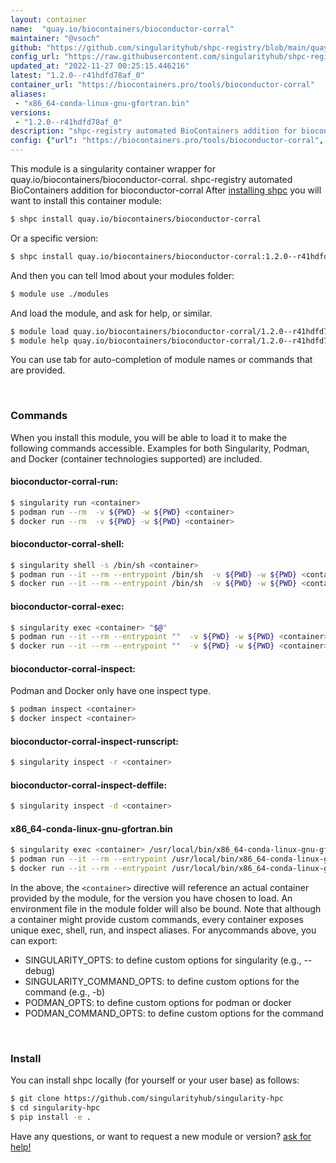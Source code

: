 ```yaml
---
layout: container
name:  "quay.io/biocontainers/bioconductor-corral"
maintainer: "@vsoch"
github: "https://github.com/singularityhub/shpc-registry/blob/main/quay.io/biocontainers/bioconductor-corral/container.yaml"
config_url: "https://raw.githubusercontent.com/singularityhub/shpc-registry/main/quay.io/biocontainers/bioconductor-corral/container.yaml"
updated_at: "2022-11-27 00:25:15.446216"
latest: "1.2.0--r41hdfd78af_0"
container_url: "https://biocontainers.pro/tools/bioconductor-corral"
aliases:
 - "x86_64-conda-linux-gnu-gfortran.bin"
versions:
 - "1.2.0--r41hdfd78af_0"
description: "shpc-registry automated BioContainers addition for bioconductor-corral"
config: {"url": "https://biocontainers.pro/tools/bioconductor-corral", "maintainer": "@vsoch", "description": "shpc-registry automated BioContainers addition for bioconductor-corral", "latest": {"1.2.0--r41hdfd78af_0": "sha256:79e19c0a9dfffb9b3b311defcaa11286dab3cbde94d08c8e5ddf9c60ca804cbf"}, "tags": {"1.2.0--r41hdfd78af_0": "sha256:79e19c0a9dfffb9b3b311defcaa11286dab3cbde94d08c8e5ddf9c60ca804cbf"}, "docker": "quay.io/biocontainers/bioconductor-corral", "aliases": {"x86_64-conda-linux-gnu-gfortran.bin": "/usr/local/bin/x86_64-conda-linux-gnu-gfortran.bin"}}
---
```


This module is a singularity container wrapper for quay.io/biocontainers/bioconductor-corral.
shpc-registry automated BioContainers addition for bioconductor-corral
After [installing shpc](#install) you will want to install this container module:


```bash
$ shpc install quay.io/biocontainers/bioconductor-corral
```

Or a specific version:

```bash
$ shpc install quay.io/biocontainers/bioconductor-corral:1.2.0--r41hdfd78af_0
```

And then you can tell lmod about your modules folder:

```bash
$ module use ./modules
```

And load the module, and ask for help, or similar.

```bash
$ module load quay.io/biocontainers/bioconductor-corral/1.2.0--r41hdfd78af_0
$ module help quay.io/biocontainers/bioconductor-corral/1.2.0--r41hdfd78af_0
```

You can use tab for auto-completion of module names or commands that are provided.

<br>

### Commands

When you install this module, you will be able to load it to make the following commands accessible.
Examples for both Singularity, Podman, and Docker (container technologies supported) are included.

#### bioconductor-corral-run:

```bash
$ singularity run <container>
$ podman run --rm  -v ${PWD} -w ${PWD} <container>
$ docker run --rm  -v ${PWD} -w ${PWD} <container>
```

#### bioconductor-corral-shell:

```bash
$ singularity shell -s /bin/sh <container>
$ podman run --it --rm --entrypoint /bin/sh  -v ${PWD} -w ${PWD} <container>
$ docker run --it --rm --entrypoint /bin/sh  -v ${PWD} -w ${PWD} <container>
```

#### bioconductor-corral-exec:

```bash
$ singularity exec <container> "$@"
$ podman run --it --rm --entrypoint ""  -v ${PWD} -w ${PWD} <container> "$@"
$ docker run --it --rm --entrypoint ""  -v ${PWD} -w ${PWD} <container> "$@"
```

#### bioconductor-corral-inspect:

Podman and Docker only have one inspect type.

```bash
$ podman inspect <container>
$ docker inspect <container>
```

#### bioconductor-corral-inspect-runscript:

```bash
$ singularity inspect -r <container>
```

#### bioconductor-corral-inspect-deffile:

```bash
$ singularity inspect -d <container>
```


#### x86_64-conda-linux-gnu-gfortran.bin

```bash
$ singularity exec <container> /usr/local/bin/x86_64-conda-linux-gnu-gfortran.bin
$ podman run --it --rm --entrypoint /usr/local/bin/x86_64-conda-linux-gnu-gfortran.bin   -v ${PWD} -w ${PWD} <container> -c " $@"
$ docker run --it --rm --entrypoint /usr/local/bin/x86_64-conda-linux-gnu-gfortran.bin   -v ${PWD} -w ${PWD} <container> -c " $@"
```



In the above, the `<container>` directive will reference an actual container provided
by the module, for the version you have chosen to load. An environment file in the
module folder will also be bound. Note that although a container
might provide custom commands, every container exposes unique exec, shell, run, and
inspect aliases. For anycommands above, you can export:

 - SINGULARITY_OPTS: to define custom options for singularity (e.g., --debug)
 - SINGULARITY_COMMAND_OPTS: to define custom options for the command (e.g., -b)
 - PODMAN_OPTS: to define custom options for podman or docker
 - PODMAN_COMMAND_OPTS: to define custom options for the command

<br>

### Install

You can install shpc locally (for yourself or your user base) as follows:

```bash
$ git clone https://github.com/singularityhub/singularity-hpc
$ cd singularity-hpc
$ pip install -e .
```

Have any questions, or want to request a new module or version? [ask for help!](https://github.com/singularityhub/singularity-hpc/issues)